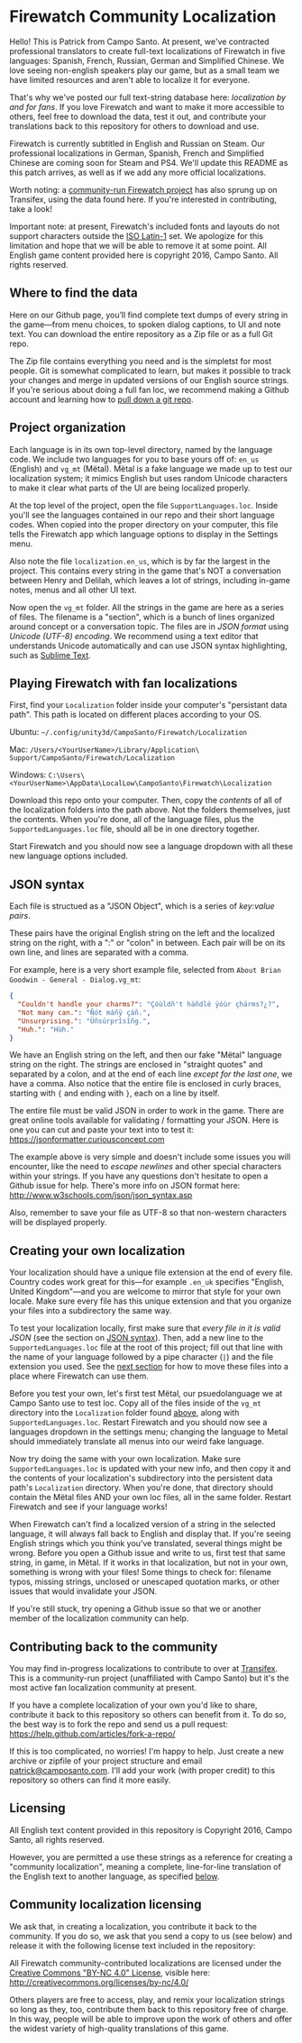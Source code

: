 Firewatch Community Localization
==============================

Hello! This is Patrick from Campo Santo. At present, we've contracted professional translators to create full-text localizations of Firewatch in five languages: Spanish, French, Russian, German and Simplified Chinese. We love seeing non-english speakers play our game, but as a small team we have limited resources and aren't able to localize it for everyone. 

That's why we've posted our full text-string database here: *localization by and for fans*. If you love Firewatch and want to make it more accessible to others, feel free to download the data, test it out, and contribute your translations back to this repository for others to download and use. 

Firewatch is currently subtitled in English and Russian on Steam. Our professional localizations in German, Spanish, French and Simplified Chinese are coming soon for Steam and PS4. We'll update this README as this patch arrives, as well as if we add any more official localizations.

Worth noting: a [community-run Firewatch project](https://www.transifex.com/firewatch/firewatch-localization) has also sprung up on Transifex, using the data found here. If you're interested in contributing, take a look!

Important note: at present, Firewatch's included fonts and layouts do not support characters outside the [ISO Latin-1](https://en.wikipedia.org/wiki/ISO/IEC_8859-1) set. We apologize for this limitation and hope that we will be able to remove it at some point.
All English game content provided here is copyright 2016, Campo Santo. All rights reserved.


Where to find the data
-----------
Here on our Github page, you’ll find complete text dumps of every string in the game—from menu choices, to spoken dialog captions, to UI and note text. You can download the entire repository as a Zip file or as a full Git repo.

The Zip file contains everything you need and is the simpletst for most people. Git is somewhat complicated to learn, but makes it possible to track your changes and merge in updated versions of our English source strings. If you're serious about doing a full fan loc, we recommend making a Github account and learning how to [pull down a git repo](https://help.github.com/articles/set-up-git/). 


Project organization
-----------
Each language is in its own top-level directory, named by the language code. We include two languages for you to base yours off of: `en_us` (English) and `vg_mt` (Mëtal). Mëtal is a fake language we made up to test our localization system; it mimics English but uses random Unicode characters to make it clear what parts of the UI are being localized properly.

At the top level of the project, open the file `SupportLanguages.loc`. Inside you'll see the languages contained in our repo and their short language codes. When copied into the proper directory on your computer, this file tells the Firewatch app which language options to display in the Settings menu.

Also note the file `localization.en_us`, which is by far the largest in the project. This contains every string in the game that's NOT a conversation between Henry and Delilah, which leaves a lot of strings, including in-game notes, menus and all other UI text.

Now open the `vg_mt` folder. All the strings in the game are here as a series of files. The filename is a "section", which is a bunch of lines organized around concept or a conversation topic. The files are in _JSON format_ using _Unicode (UTF-8) encoding_. We recommend using a text editor that understands Unicode automatically and can use JSON syntax highlighting, such as [Sublime Text](https://www.sublimetext.com/).


Playing Firewatch with fan localizations
------------

First, find your `Localization` folder inside your computer's "persistant data path". This path is located on different places according to your OS.

Ubuntu: `~/.config/unity3d/CampoSanto/Firewatch/Localization`

Mac: `/Users/<YourUserName>/Library/Application\ Support/CampoSanto/Firewatch/Localization`

Windows: `C:\Users\<YourUserName>\AppData\LocalLow\CampoSanto\Firewatch\Localization`

Download this repo onto your computer. Then, copy the *contents* of all of the localization folders into the path above. Not the folders themselves, just the contents. When you're done, all of the language files, plus the `SupportedLanguages.loc` file, should all be in one directory together.

Start Firewatch and you should now see a language dropdown with all these new language options included.


JSON syntax
------------

Each file is structued as a "JSON Object", which is a series of _key:value pairs_.

These pairs have the original English string on the left and the localized string on the right, with a ":" or "colon" in between. Each pair will be on its own line, and lines are separated with a comma.

For example, here is a very short example file, selected from `About Brian Goodwin - General - Dialog.vg_mt`:

```json
{
  "Couldn't handle your charms?": "Çóùldñ't häñdlë ÿóùr çhärms?¿?",
  "Not many can.": "Ñót máñÿ çáñ.",
  "Unsurprising.": "Üñsúrprîsîñg.",
  "Huh.": "Hùh."
}
```

We have an English string on the left, and then our fake "Mëtal" language string on the right. The strings are enclosed in "straight quotes" and separated by a colon, and at the end of each line _except for the last one_, we have a comma. Also notice that the entire file is enclosed in curly braces, starting with `{` and ending with `}`, each on a line by itself.

The entire file must be valid JSON in order to work in the game. There are great online tools available for validating / formatting your JSON. Here is one you can cut and paste your text into to test it: https://jsonformatter.curiousconcept.com

The example above is very simple and doesn't include some issues you will encounter, like the need to *escape newlines* and other special characters within your strings. If you have any questions don't hesitate to open a Github issue for help. There's more info on JSON format here: http://www.w3schools.com/json/json_syntax.asp

Also, remember to save your file as UTF-8 so that non-western characters will be displayed properly.


Creating your own localization
-----------
Your localization should have a unique file extension at the end of every file. Country codes work great for this—for example `.en_uk` specifies "English, United Kingdom"—and you are welcome to mirror that style for your own locale. Make sure every file has this unique extension and that you organize your files into a subdirectory the same way.

To test your localization locally, first make sure that _every file in it is valid JSON_ (see the section on [JSON syntax](#json-syntax)). Then, add a new line to the `SupportedLanguages.loc` file at the root of this project; fill out that line with the name of your language followed by a pipe character (`|`) and the file extension you used. See the [next section](#contributing-back-to-the-community) for how to move these files into a place where Firewatch can use them.

Before you test your own, let's first test Mëtal, our psuedolanguage we at Campo Santo use to test loc. Copy all of the files inside of the `vg_mt` directory into the `Localization` folder found [above](#playing-firewatch-with-fan-localizations), along with `SupportedLanguages.loc`. Restart Firewatch and you should now see a languages dropdown in the settings menu; changing the language to Metal should immediately translate all menus into our weird fake language.

Now try doing the same with your own localization. Make sure `SupportedLanguages.loc` is updated with your new info, and then copy it and the contents of your localization's subdirectory into the persistent data path's `Localization` directory. When you're done, that directory should contain the Mëtal files AND your own loc files, all in the same folder. Restart Firewatch and see if your language works!

When Firewatch can't find a localized version of a string in the selected language, it will always fall back to English and display that. If you're seeing English strings which you think you've translated, several things might be wrong. Before you open a Github issue and write to us, first test that same string, in game, in Mëtal. If it works in that localization, but not in your own, something is wrong with your files! Some things to check for: filename typos, missing strings, unclosed or unescaped quotation marks, or other issues that would invalidate your JSON.

If you're still stuck, try opening a Github issue so that we or another member of the localization community can help.


Contributing back to the community
-----------
You may find in-progress localizations to contribute to over at [Transifex](https://www.transifex.com/firewatch/firewatch-localization). This is a community-run project (unaffiliated with Campo Santo) but it's the most active fan localization community at present.

If you have a complete localization of your own you'd like to share, contribute it back to this repository so others can benefit from it. To do so, the best way is to fork the repo and send us a pull request: https://help.github.com/articles/fork-a-repo/

If this is too complicated, no worries! I'm happy to help. Just create a new archive or zipfile of your project structure and email patrick@camposanto.com. I'll add your work (with proper credit) to this repository so others can find it more easily.

Licensing
-----------
All English text content provided in this repository is Copyright 2016, Campo Santo, all rights reserved. 

However, you are permitted a use these strings as a reference for creating a "community localization", meaning a complete, line-for-line translation of the English text to another language, as specified [below](#community-localization-licensing).


Community localization licensing
-----------
We ask that, in creating a localization, you contribute it back to the community. If you do so, we ask that you send a copy to us (see below) and release it with the following license text included in the repository:

All Firewatch community-contributed localizations are licensed under the [Creative Commons "BY-NC 4.0" License](http://creativecommons.org/licenses/by-nc/4.0/), visible here: http://creativecommons.org/licenses/by-nc/4.0/

Others players are free to access, play, and remix your localization strings so long as they, too, contribute them back to this repository free of charge. In this way, people will be able to improve upon the work of others and offer the widest variety of high-quality translations of this game.
